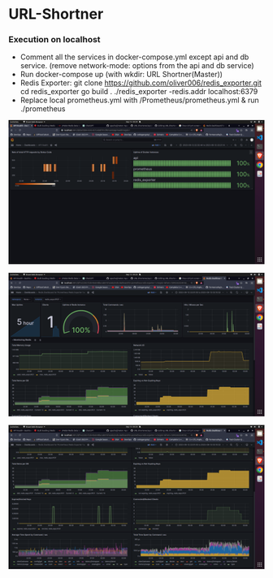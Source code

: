 # URL-Shortner


### Execution on localhost
 - Comment all the services in docker-compose.yml except api and db service. (remove network-mode: options from the api and db service)
 - Run docker-compose up (with wkdir: URL Shortner(Master))
 - Redis Exporter: 
	git clone https://github.com/oliver006/redis_exporter.git
	cd redis_exporter
	go build .
	./redis_exporter -redis.addr localhost:6379
 - Replace local prometheus.yml with /Prometheus/prometheus.yml & run ./prometheus


![Local Image](./images/api.png)

![Local Image](./images/redis1.png)

![Local Image](./images/redis2.png)

 
